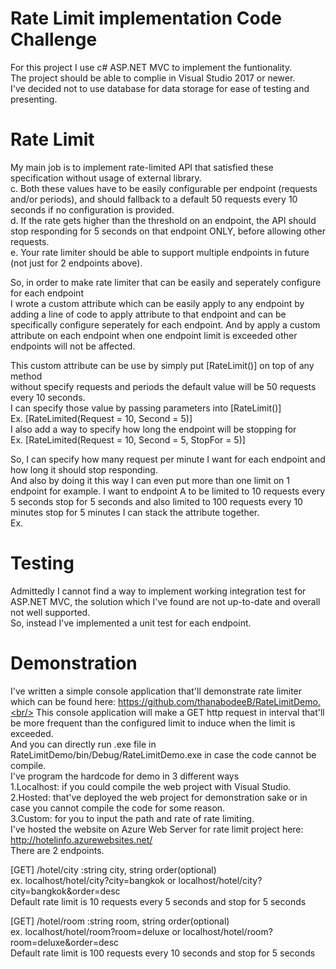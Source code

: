 # Rate Limit implementation Code Challenge

For this project I use c# ASP.NET MVC to implement the funtionality.<br/>
The project should be able to complie in Visual Studio 2017 or newer.<br/>
I've decided not to use database for data storage for ease of testing and presenting.<br/>

# Rate Limit
My main job is to implement rate-limited API that satisfied these specification without usage of external library.<br/>
c. Both these values have to be easily configurable per endpoint (requests and/or periods), and should
fallback to a default 50 requests every 10 seconds if no configuration is provided.<br/>
d. If the rate gets higher than the threshold on an endpoint, the API should stop responding for 5
seconds on that endpoint ONLY, before allowing other requests.<br/>
e. Your rate limiter should be able to support multiple endpoints in future (not just for 2 endpoints
above).<br/>

So, in order to make rate limiter that can be easily and seperately configure for each endpoint<br/>
I wrote a custom attribute which can be easily apply to any endpoint by adding a line of code to apply attribute to that endpoint and can be specifically configure seperately for each endpoint. And by apply a custom attribute on each endpoint when one endpoint limit is exceeded other endpoints will not be affected.<br/>

This custom attribute can be use by simply put [RateLimit()] on top of any method<br/>
without specify requests and periods the default value will be 50 requests every 10 seconds.<br/>
I can specify those value by passing parameters into [RateLimit()] <br/>
Ex. [RateLimited(Request = 10, Second = 5)]<br/>
I also add a way to specify how long the endpoint will be stopping for<br/>
Ex. [RateLimited(Request = 10, Second = 5, StopFor = 5)]<br/>

So, I can specify how many request per minute I want for each endpoint and how long it should stop responding.<br/>
And also by doing it this way I can even put more than one limit on 1 endpoint for example. I want to endpoint A to be limited to 10 requests every 5 seconds stop for 5 seconds and also limited to 100 requests every 10 minutes stop for 5 minutes I can stack the attribute together.<br/>
Ex.  <img src="https://i.imgur.com/wOTQa2f.png" alt="">

# Testing
Admittedly I cannot find a way to implement working integration test for ASP.NET MVC, the solution which I've found are not up-to-date and overall not well supported.<br/>
So, instead I've implemented a unit test for each endpoint.

# Demonstration
I've written a simple console application that'll demonstrate rate limiter which can be found here: https://github.com/thanabodeeB/RateLimitDemo.<br/>
This console application will make a GET http request in interval that'll be more frequent than the configured limit to induce when the limit is exceeded.<br/>
And you can directly run .exe file in RateLimitDemo/bin/Debug/RateLimitDemo.exe in case the code cannot be compile.<br/>
I've program the hardcode for demo in 3 different ways<br/>
1.Localhost: if you could compile the web project with Visual Studio.<br/>
2.Hosted: that've deployed the web project for demonstration sake or in case you cannot compile the code for some reason.<br/>
3.Custom: for you to input the path and rate of rate limiting.<br/>
I've hosted the website on Azure Web Server for rate limit project here: http://hotelinfo.azurewebsites.net/<br/>
There are 2 endpoints.

[GET]
/hotel/city :string city, string order(optional)<br/>
ex. localhost/hotel/city?city=bangkok or localhost/hotel/city?city=bangkok&order=desc
<br/>Default rate limit is 10 requests every 5 seconds and stop for 5 seconds

[GET]
/hotel/room :string room, string order(optional)<br/>
ex. localhost/hotel/room?room=deluxe or localhost/hotel/room?room=deluxe&order=desc
<br/>Default rate limit is 100 requests every 10 seconds and stop for 5 seconds
